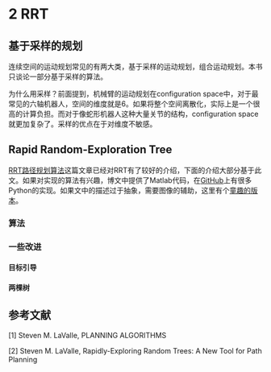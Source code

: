 # 2 RRT

## 基于采样的规划

连续空间的运动规划常见的有两大类，基于采样的运动规划，组合运动规划。本书只谈论一部分基于采样的算法。

为什么用采样？前面提到，机械臂的运动规划在configuration space中，对于最常见的六轴机器人，空间的维度就是6。如果将整个空间离散化，实际上是一个很高的计算负担。而对于像蛇形机器人这种大量关节的结构，configuration space就更加复杂了。采样的优点在于对维度不敏感。

## Rapid Random-Exploration Tree

[RRT路径规划算法](https://www.cnblogs.com/21207-iHome/p/7210543.html)这篇文章已经对RRT有了较好的介绍，下面的介绍大部分基于此文。如果对实现的算法有兴趣，博文中提供了Matlab代码，在[GitHub](https://github.com/AtsushiSakai/PythonRobotics/tree/master/PathPlanning)上有很多Python的实现。如果文中的描述过于抽象，需要图像的辅助，这里有个[童趣的版本](https://jingyan.baidu.com/article/574c521957eb406c8d9dc1bc.html)。

### 算法

### 一些改进

#### 目标引导

#### 两棵树





## 参考文献

[1] Steven M. LaValle, PLANNING ALGORITHMS

[2] Steven M. LaValle, Rapidly-Exploring Random Trees: A New Tool for Path Planning